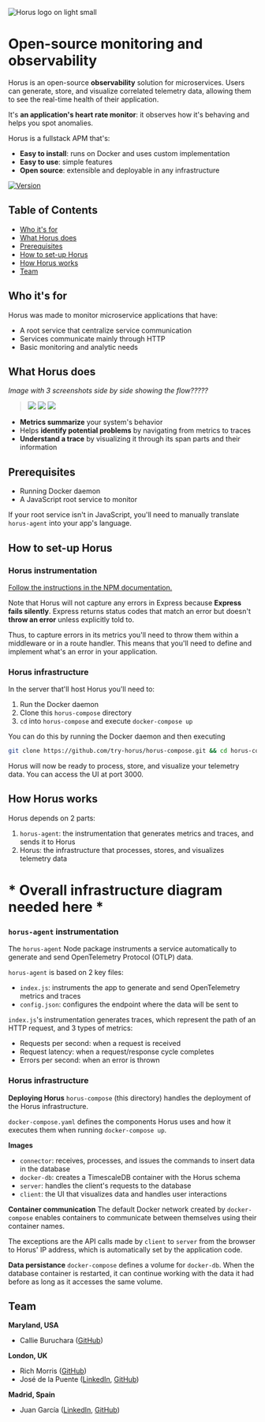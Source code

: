 ![Horus logo on light small](https://i.ibb.co/2gWkrRh/SMALL-horus-logo-color.png#gh-light-mode-only)

# Open-source monitoring and observability

Horus is an open-source **observability** solution for microservices. Users can generate, store, and visualize correlated telemetry data, allowing them to see the real-time health of their application.

It's **an application's heart rate monitor**: it observes how it's behaving and helps you spot anomalies.

Horus is a fullstack APM that's:
- **Easy to install**: runs on Docker and uses custom implementation
- **Easy to use**: simple features
- **Open source**: extensible and deployable in any infrastructure

[![Version](https://img.shields.io/badge/npm-1.2.0-green)](https://www.npmjs.com/package/horus-agent)

## Table of Contents
- [Who it's for](#who-its-for)
- [What Horus does](#what-horus-does)
- [Prerequisites](#prerequisites)
- [How to set-up Horus](#how-to-set-up-horus)
- [How Horus works](#how-horus-works)
- [Team](#team)

## Who it's for

Horus was made to monitor microservice applications that have:

- A root service that centralize service communication
- Services communicate mainly through HTTP
- Basic monitoring and analytic needs

## What Horus does

*Image with 3 screenshots side by side showing the flow?????*

> ![](https://i.ibb.co/165DGSW/Metrics.png)
> ![](https://i.ibb.co/kyfRkLH/Single-Trace-Colors.png)
> ![](https://i.ibb.co/4gRGL0m/Traces-Small.png)

- **Metrics summarize** your system's behavior
- Helps **identify potential problems** by navigating from metrics to traces
- **Understand a trace** by visualizing it through its span parts and their information

## Prerequisites

- Running Docker daemon
- A JavaScript root service to monitor

If your root service isn't in JavaScript, you'll need to manually translate `horus-agent` into your app's language.

## How to set-up Horus

### Horus instrumentation

[Follow the instructions in the NPM documentation.](https://www.npmjs.com/package/horus-agent)

Note that Horus will not capture any errors in Express because **Express fails silently**. Express returns status codes that match an error but doesn't **throw an error** unless explicitly told to.

Thus, to capture errors in its metrics you'll need to throw them within a middleware or in a route handler. This means that you'll need to define and implement what's an error in your application.

### Horus infrastructure
In the server that'll host Horus you'll need to:

1. Run the Docker daemon
2. Clone this `horus-compose` directory
3. `cd` into `horus-compose` and execute `docker-compose up`

You can do this by running the Docker daemon and then executing

```bash
git clone https://github.com/try-horus/horus-compose.git && cd horus-compose && docker-compose up
```

Horus will now be ready to process, store, and visualize your telemetry data. You can access the UI at port 3000. 

## How Horus works

Horus depends on 2 parts:
1. `horus-agent`: the instrumentation that generates metrics and traces, and sends it to Horus
2. Horus: the infrastructure that processes, stores, and visualizes telemetry data

# * Overall infrastructure diagram	needed here *

### `horus-agent` instrumentation

The `horus-agent` Node package instruments a service automatically to generate and send OpenTelemetry Protocol (OTLP) data.

`horus-agent` is based on 2 key files:
- `index.js`: instruments the app to generate and send OpenTelemetry metrics and traces
- `config.json`: configures the endpoint where the data will be sent to

`index.js`'s instrumentation generates traces, which represent the path of an HTTP request, and 3 types of metrics:
- Requests per second: when a request is received
- Request latency: when a request/response cycle completes
- Errors per second: when an error is thrown

### Horus infrastructure

**Deploying Horus**
`horus-compose` (this directory) handles the deployment of the Horus infrastructure.

`docker-compose.yaml` defines the components Horus uses and how it executes them when running `docker-compose up`. 

**Images**
- `connector`: receives, processes, and issues the commands to insert data in the database 
- `docker-db`: creates a TimescaleDB container with the Horus schema 
- `server`: handles the client's requests to the database 
- `client`: the UI that visualizes data and handles user interactions 

**Container communication**
The default Docker network created by `docker-compose` enables containers to communicate between themselves using their container names.

The exceptions are the API calls made by `client` to `server` from the browser to Horus' IP address, which is automatically set by the application code.

**Data persistance**
`docker-compose` defines a volume for `docker-db`. When the database container is restarted, it can continue working with the data it had before as long as it accesses the same volume.

## Team

**Maryland, USA**
- Callie Buruchara ([GitHub](https://github.com/callieburuchara))

**London, UK**
- Rich Morris ([GitHub](https://github.com/richwynmorris))
- José de la Puente ([LinkedIn](https://www.linkedin.com/in/ja-puente/), [GitHub](https://github.com/14jdelap))

**Madrid, Spain**
- Juan García ([LinkedIn](https://www.linkedin.com/in/juan-garc%C3%ADa-moreno-21bbbb155/), [GitHub](https://github.com/juan-gm))
